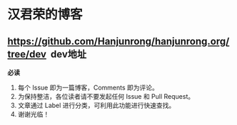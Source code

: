 # 汉君荣的博客

https://github.com/Hanjunrong/hanjunrong.org/tree/dev  dev地址
------
**必读** 

1. 每个 Issue 即为一篇博客，Comments 即为评论。
2. 为保持整洁，各位读者请不要发起任何 Issue 和 Pull Request。
3. 文章通过 Label 进行分类，可利用此功能进行快速查找。
4. 谢谢光临！
